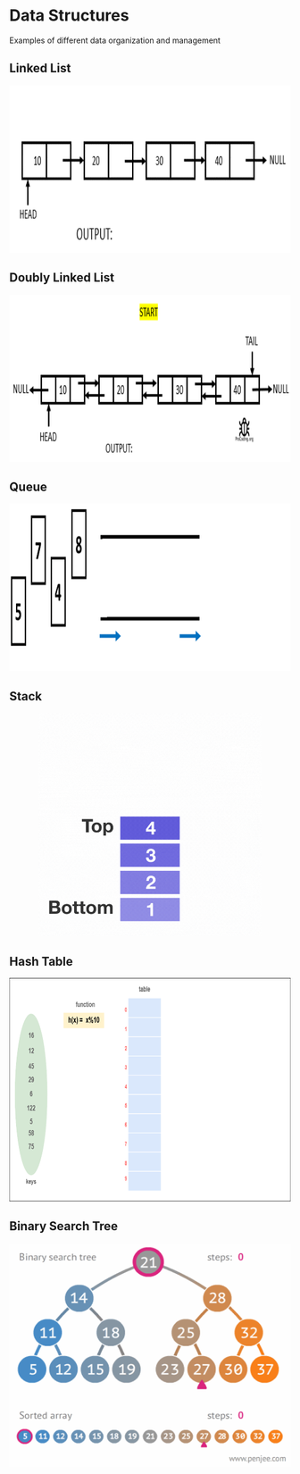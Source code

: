 # Data Structures
 Examples of different data organization and management


## Linked List
 
 <p align="center">
    <img width="750" height="300" src="assets\readme_files\singly-linked-list-traversing.gif">
 </p>

## Doubly Linked List
 
 <p align="center">
    <img width="600" height="300" src="assets\readme_files\doubly-linked-list-reverse-traverse.gif">
 </p>

## Queue
 
 <p align="center">
    <img width="750" height="300" src="assets\readme_files\queuegif.gif">
 </p>

## Stack
 
 <p align="center">
    <img width="400" height="400" src="assets\readme_files\1_tQ9Y11OdaMnhXwbfCF-edA.gif">
 </p>

## Hash Table
 
 <p align="center">
    <img width="570" height="400" src="assets\readme_files\hash-table-vs-stl-map-0-1640100783.gif">
 </p>

## Binary Search Tree
 
 <p align="center">
    <img width="570" height="400" src="assets\readme_files\binary-search-tree-sorted-array-animation.gif">
 </p>
